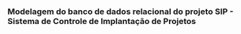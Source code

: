 ### Modelagem do banco de dados relacional do projeto SIP - Sistema de Controle de Implantação de Projetos
